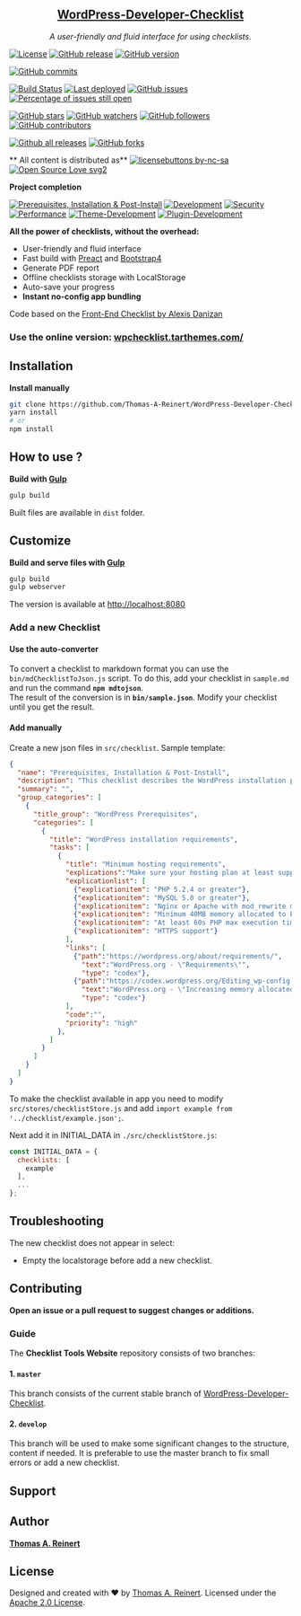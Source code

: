 <h2 align="center"><a href="https://github.com/Thomas-A-Reinert/WordPress-Developer-Checklist">WordPress-Developer-Checklist</a></h2>

<p align="center">
  <em>A user-friendly and fluid interface for using checklists.</em>
</p>
<!-- <p align="center">
    <a href="https://alexisdanizan.github.io" target="_blank" rel="noopener noreferrer">
        <img alt="Checklist tools website" title="Checklist tools website" src="https://github.com/AlexisDanizan/Checklist-Tools-Website/blob/master/data/checklist-tools.gif?raw=true" width="800">
    </a>
</p> -->

[![License](https://img.shields.io/badge/License-Apache%202.0-red.svg?style=flat-square)](https://opensource.org/licenses/Apache-2.0)
[![GitHub release](https://img.shields.io/github/release/Thomas-A-Reinert/WordPress-Developer-Checklist.svg?style=flat-square)](https://GitHub.com/Thomas-A-Reinert/WordPress-Developer-Checklist/releases/)
[![GitHub version](https://badge.fury.io/gh/Thomas-A-Reinert%2FWordPress-Developer-Checklist.svg)](https://github.com/Thomas-A-Reinert/WordPress-Developer-Checklist)

[![GitHub commits](https://img.shields.io/github/commits-since/Thomas-A-Reinert/WordPress-Developer-Checklist/v1.0.0.svg)](https://GitHub.com/Thomas-A-Reinert/WordPress-Developer-Checklist/commit/)

[![Build Status](https://travis-ci.org/Thomas-A-Reinert/WordPress-Developer-Checklist.svg?branch=master&style=flat-square)](https://travis-ci.org/Thomas-A-Reinert/WordPress-Developer-Checklist)
[![Last deployed](https://img.shields.io/github/last-commit/Thomas-A-Reinert/WordPress-Developer-Checklist/master.svg?label=last%20deployed&style=flat-square)](https://github.com/Thomas-A-Reinert/WordPress-Developer-Checklist/commits/master)
[![GitHub issues](https://img.shields.io/github/issues/Thomas-A-Reinert/WordPress-Developer-Checklist.svg?style=flat-square)](https://github.com/Thomas-A-Reinert/WordPress-Developer-Checklist/issues)
[![Percentage of issues still open](http://isitmaintained.com/badge/open/Thomas-A-Reinert/WordPress-Developer-Checklist/badges.svg)](http://isitmaintained.com/project/Thomas-A-Reinert/WordPress-Developer-Checklist/badges "Percentage of issues still open")


[![GitHub stars](https://img.shields.io/github/stars/Thomas-A-Reinert/WordPress-Developer-Checklist.svg?style=flat-square)](https://github.com/Thomas-A-Reinert/WordPress-Developer-Checklist/stargazers)
[![GitHub watchers](https://img.shields.io/github/watchers/Thomas-A-Reinert/WordPress-Developer-Checklist.svg?style=social&label=Watch&maxAge=2592000)](https://GitHub.com/Thomas-A-Reinert/WordPress-Developer-Checklist/watchers/)
[![GitHub followers](https://img.shields.io/github/followers/Thomas-A-Reinert.svg?style=social&label=Follow&maxAge=2592000)](https://github.comThomas-A-Reinert?tab=followers)
[![GitHub contributors](https://img.shields.io/github/contributors/Thomas-A-Reinert/WordPress-Developer-Checklist.svg)](https://GitHub.com/Thomas-A-Reinert/WordPress-Developer-Checklist/graphs/contributors/)



[![Github all releases](https://img.shields.io/github/downloads/Thomas-A-Reinert/WordPress-Developer-Checklist/total.svg?style=flat-square)](https://GitHub.com/Thomas-A-Reinert/WordPress-Developer-Checklist/releases/)
[![GitHub forks](https://img.shields.io/github/forks/Thomas-A-Reinert/WordPress-Developer-Checklist.svg?style=flat-square&label=Fork&maxAge=2592000)](https://GitHub.com/Thomas-A-Reinert/WordPress-Developer-Checklist/network/)

** All content is distributed as**
[![licensebuttons by-nc-sa](https://licensebuttons.net/l/by-nc-sa/3.0/88x31.png)](https://creativecommons.org/licenses/by-nc-sa/4.0)
[![Open Source Love svg2](https://badges.frapsoft.com/os/v2/open-source.svg?v=103)](https://github.com/ellerbrock/open-source-badges/)



**Project completion**

[![Prerequisites, Installation & Post-Install](https://img.shields.io/badge/Prerequisites%2C%20Installation%20%26%20Post--Install-80%25-yellowgreen.svg?style=flat-square)]()
[![Development](https://img.shields.io/badge/Development-0%25-%23f00.svg?style=flat-square)]()
[![Security](https://img.shields.io/badge/Security-0%25-%23f00.svg?style=flat-square)]()
[![Performance](https://img.shields.io/badge/Performance-0%25-%23f00.svg?style=flat-square)]()
[![Theme-Development](https://img.shields.io/badge/Theme--Development-0%25-%23f00.svg?style=flat-square)]()
[![Plugin-Development](https://img.shields.io/badge/Plugin--Development-0%25-%23f00.svg?style=flat-square)]()





**All the power of checklists, without the overhead:**
 - User-friendly and fluid interface
 - Fast build with [Preact](https://github.com/developit/preact) and [Bootstrap4](https://github.com/twbs)
 - Generate PDF report
 - Offline checklists storage with LocalStorage
 - Auto-save your progress
 - **Instant no-config app bundling**

Code based on the [Front-End Checklist by Alexis Danizan](https://github.com/AlexisDanizan/Checklist-Tools-Website)

### Use the online version: [wpchecklist.tarthemes.com/](https://wpchecklist.tarthemes.com/)


## Installation

<!-- **Install with npm**
```bash
npm i checklist-tools-website
```

**Install with Yarn**
```bash
yarn add checklist-tools-website
``` -->

**Install manually**

```bash
git clone https://github.com/Thomas-A-Reinert/WordPress-Developer-Checklist.git
yarn install
# or
npm install
```

## How to use ?

**Build with [Gulp](https://github.com/gulpjs/gulp)**
```bash
gulp build
```
Built files are available in `dist` folder.

## Customize

**Build and serve files with [Gulp](https://github.com/gulpjs/gulp)**
```bash
gulp build
gulp webserver
```

The version is available at [http://localhost:8080](http://localhost:8080)

### Add a new Checklist

#### Use the auto-converter

To convert a checklist to markdown format you can use the `bin/mdChecklistToJson.js` script.
To do this, add your checklist in `sample.md` and run the command **`npm mdtojson`**.  
The result of the conversion is in **`bin/sample.json`**. Modify your checklist until you get the result.

#### Add manually

Create a new json files in `src/checklist`.
Sample template:
```json
{
  "name": "Prerequisites, Installation & Post-Install",
  "description": "This checklist describes the WordPress installation prerequisites and installation process as well as post-install tasks.",
  "summary": "",
  "group_categories": [
    {
      "title_group": "WordPress Prerequisites",
      "categories": [
        {
          "title": "WordPress installation requirements",
          "tasks": [
            {
              "title": "Minimum hosting requirements",
              "explications":"Make sure your hosting plan at least supports the following setup. But you should make sure you fulfill the recommended setup. Note: Administrative tasks may consume much more memory!",
              "explicationlist": [
                {"explicationitem": "PHP 5.2.4 or greater"},
                {"explicationitem": "MySQL 5.0 or greater"},
                {"explicationitem": "Nginx or Apache with mod_rewrite module"},
                {"explicationitem": "Minimum 40MB memory allocated to PHP for a single sites (at least 64MB for multisite)"},
                {"explicationitem": "At least 60s PHP max execution time"},
                {"explicationitem": "HTTPS support"}
              ],
              "links": [
                {"path":"https://wordpress.org/about/requirements/",
                  "text":"WordPress.org - \"Requirements\"",
                  "type": "codex"},
                {"path":"https://codex.wordpress.org/Editing_wp-config.php#Increasing_memory_allocated_to_PHP",
                  "text":"WordPress.org - \"Increasing memory allocated to PHP\"",
                  "type": "codex"}
              ],
              "code":"",
              "priority": "high"
            },
          ]
        }
      ]
    }
  ]
}
```

To make the checklist available in app you need to modify `src/stores/checklistStore.js` 
and add `import example from '../checklist/example.json';`.

Next add it in INITIAL_DATA in `./src/checklistStore.js`:
```js
const INITIAL_DATA = {
  checklists: [
    example
  ],
  ...
};
```

## Troubleshooting

The new checklist does not appear in select:
 - Empty the localstorage before add a new checklist.
 
## Contributing

**Open an issue or a pull request to suggest changes or additions.**

### Guide

The **Checklist Tools Website** repository consists of two branches:

#### 1. `master`

This branch consists of the current stable branch of [WordPress-Developer-Checklist](https://github.com/Thomas-A-Reinert/WordPress-Developer-Checklist).

#### 2. `develop`

This branch will be used to make some significant changes to the structure, content if needed. It is preferable to use the master branch to fix small errors or add a new checklist.

## Support

## Author

**[Thomas A. Reinert](https://github.com/Thomas-A-Reinert/)**
<!-- 
## Contributors

This project exists thanks to all the people who contribute. -->

## License

Designed and created with ♥ by [Thomas A. Reinert](https://www.tarcgn.de/portfolio/). Licensed under the [Apache 2.0 License](https://www.apache.org/licenses/LICENSE-2.0).